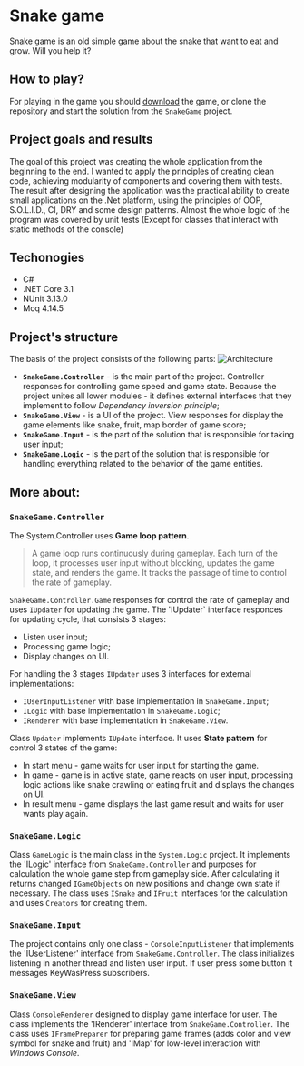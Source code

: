 # Snake game
Snake game is an old simple game about the snake that want to eat and grow. Will you help it?

## How to play?
For playing in the game you should [download](https://github.com/DmytroLynda/Snake/raw/master/SnakeGame.zip) the game,
or clone the repository and start the solution from the `SnakeGame` project.

## Project goals and results
The goal of this project was creating the whole application from the beginning to the end. I wanted to apply the principles of creating clean code, achieving modularity of components and covering them with tests. The result after designing the application was the practical ability to create small applications on the .Net platform, using the principles of OOP, S.O.L.I.D., CI, DRY and some design patterns. Almost the whole logic of the program was covered by unit tests (Except for classes that interact with static methods of the console)

## Techonogies
- С#
- .NET Core 3.1
- NUnit 3.13.0
- Moq 4.14.5

## Project's structure
The basis of the project consists of the following parts:
![Architecture](https://user-images.githubusercontent.com/58661187/90412087-f2c1b800-e0ac-11ea-9230-bf422ca50a3e.jpg)

* **`SnakeGame.Controller`** - is the main part of the project. Controller responses for controlling game speed and game state.
Because the project unites all lower modules - it defines external interfaces that they implement to follow *Dependency inversion principle*;
* **`SnakeGame.View`** - is a UI of the project. View responses for display the game elements like snake, fruit, map border of game score;
* **`SnakeGame.Input`** - is the part of the solution that is responsible for taking user input;
* **`SnakeGame.Logic`** - is the part of the solution that is responsible for handling everything related to the behavior of the game entities.

## More about:
### `SnakeGame.Controller`

The System.Controller uses **Game loop pattern**. 
> A game loop runs continuously during gameplay. Each turn of the loop, it processes user input without blocking, updates the game state, and renders the game. It tracks the passage of time to control the rate of gameplay.

`SnakeGame.Controller.Game` responses for control the rate of gameplay and uses `IUpdater` for updating the game.
The 'IUpdater` interface responces for updating cycle, that consists 3 stages:
* Listen user input;
* Processing game logic;
* Display changes on UI.

For handling the 3 stages `IUpdater` uses 3 interfaces for external implementations:
* `IUserInputListener` with base implementation in `SnakeGame.Input`;
* `ILogic` with base implementation in `SnakeGame.Logic`;
* `IRenderer` with base implementation in `SnakeGame.View`.

Class `Updater` implements `IUpdate` interface. It uses **State pattern** for control 3 states of the game:
* In start menu - game waits for user input for starting the game.
* In game - game is in active state, game reacts on user input, processing logic actions like snake crawling or eating fruit and displays the changes on UI.
* In result menu - game displays the last game result and waits for user wants play again.

### `SnakeGame.Logic`
Class `GameLogic` is the main class in the `System.Logic` project. It implements the 'ILogic' interface from `SnakeGame.Controller`  and purposes for calculation the whole game step from gameplay side.
After calculating it returns changed `IGameObjects` on new positions and change own state if necessary. The class uses `ISnake` and `IFruit` interfaces for the calculation and uses `Creators` for creating them.

### `SnakeGame.Input`
The project contains only one class - `ConsoleInputListener` that implements the 'IUserListener' interface from `SnakeGame.Controller`. The class initializes listening in another thread and listen user input. If user press some button it messages KeyWasPress subscribers.

### `SnakeGame.View`
Class `ConsoleRenderer` designed to display game interface for user. The class implements the 'IRenderer' interface from `SnakeGame.Controller`. The class uses `IFramePreparer` for preparing game frames (adds color and view symbol for snake and fruit) and 'IMap' for low-level interaction with *Windows Console*.
